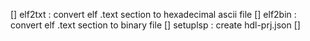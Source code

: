 [] elf2txt : convert elf .text section to hexadecimal ascii file
[] elf2bin : convert elf .text section to binary file
[] setuplsp : create hdl-prj.json
[]
